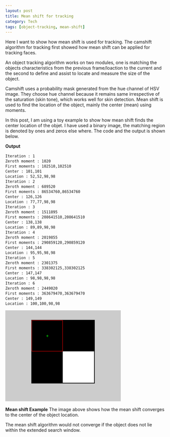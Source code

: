 ```yaml
---
layout: post
title: Mean shift for tracking
category: Tech
tags: [object-tracking, mean-shift]
---
```


Here I want to show how mean shift is used for tracking. The camshift algorithm for tracking first showed how mean shift can be applied for tracking faces. 

An object tracking algorithm works on two modules, one is matching the objects characteristics from the previous frame/loaction to the current and the second to define and assist to locate and measure the size of the object. 

Camshift uses a probability mask generated from the hue channel of HSV image. They choose hue channel because it remains same irrespective of the saturation (skin tone), which works well for skin detection. Mean shift is used to find the location of the object, mainly the center (mean) using moments.

In this post, I am using a toy example to show how mean shift finds the center location of the objet. I have used a binary image, the matching region is denoted by ones and zeros else where. The code and the output is shown below. 

<script src="https://gist.github.com/arccoder/22d0b9feb71a8ad3958a3811d1bed0b6.js"></script>

**Output**
```
Iteration : 1
Zeroth moment : 1020
First moments : 102510,102510
Center : 101,101
Location : 52,52,98,98
Iteration : 2
Zeroth moment : 689520
First moments : 86534760,86534760
Center : 126,126
Location : 77,77,98,98
Iteration : 3
Zeroth moment : 1511895
First moments : 208641510,208641510
Center : 138,138
Location : 89,89,98,98
Iteration : 4
Zeroth moment : 2019855
First moments : 290859120,290859120
Center : 144,144
Location : 95,95,98,98
Iteration : 5
Zeroth moment : 2301375
First moments : 338302125,338302125
Center : 147,147
Location : 98,98,98,98
Iteration : 6
Zeroth moment : 2449020
First moments : 363679470,363679470
Center : 149,149
Location : 100,100,98,98
```

![Mean Shift](https://raw.githubusercontent.com/arccoder/arccoder.github.io/master/blog/images/_posts/04_2016/meanshift.gif)

**Mean shift Example**
The image above shows how the mean shift converges to the center of the object location.

The mean shift algorithm would not converge if the object does not lie within the extended search window.
